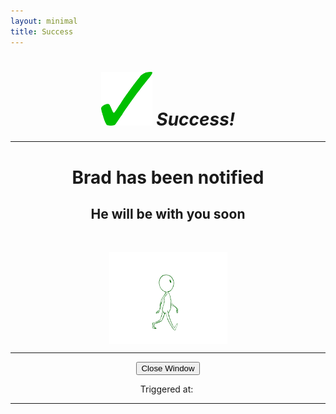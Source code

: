 ```yaml
---
layout: minimal
title: Success
---
```

<h1 style="text-align: center;"><img style="font-size: 14px;" src="https://github.com/b-kennedy0/b-kennedy0.github.io/blob/master/assets/img/greentick.png?raw=true" alt="" width="82" height="86" />&nbsp;<em>Success!</em></h1>
<hr />
<h1 style="text-align: center;">Brad has been notified</h1>
<h2 style="text-align: center;">He will be with you soon</h2>
<p>&nbsp;</p>
<p><img style="display: block; margin-left: auto; margin-right: auto;" src="https://raw.githubusercontent.com/b-kennedy0/b-kennedy0.github.io/master/assets/img/animate-walk.gif" alt="" width="189" height="147" /></p>
<hr />
<div style="text-align: center;">
  <input type="button" value="Close Window" onclick="window.open('', '_parent', ''); window.close();" />        
</div>
<p style="text-align: center;">Triggered at:&nbsp;<span id="datetime"></span></p>
<script>
var dt = new Date();
document.getElementById("datetime").innerHTML = dt.toLocaleTimeString();
</script>

---
